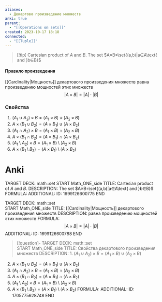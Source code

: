 ```yaml
---
aliases:
  - Декартово произведение множеств
anki: true
parent:
  - "[[Operations on sets]]"
created: 2023-10-17 18:18
connected:
  - "[[Tuple]]"
---
```


> [!tip] Cartesian product of $A$ and $B$.
The set $A×B=\set{(a,b)|a∈A\text{ and }b∈B}$



#### Правило произведения
[[Cardinality|Мощность]] декартового произведения множеств равна произведению мощностей этих множеств
$$|A \times B | = |A| \cdot |B|$$

### Свойства
1. $(A_1 \cup A_2) \times B = (A_1 \times B) \cup (A_2 \times B)$
2. $A \times (B_1 \cup B_2) = (A \times B_1) \cup (A \times B_2)$
3. $(A_1 \cap A_2) \times B = (A_1 \times B) \cap (A_2 \times B)$
4. $A \times (B_1 \cap B_2) = (A \times B_1) \cap (A \times B_2)$
5. $(A_1 \setminus A_2) \times B = (A_1 \times B) \setminus (A_2 \times B)$
6. $A \times (B_1 \setminus B_2) = (A \times B_1) \setminus (A \times B_2)$


# Anki
TARGET DECK: math::set 
START
Math_ONE_side
TITLE: Cartesian product of $A$ and $B$.
DESCRIPTION: The set $A×B=\set{(a,b)|a∈A\text{ and }b∈B}$
FORMULA: 
ADDITIONAL:
ID: 1699126600775
END

TARGET DECK: math::set   
START
Math_ONE_side
TITLE: [[Cardinality|Мощность]] декартового произведения множеств
DESCRIPTION: равна произведению мощностей этих множеств
FORMULA: $$|A \times B | = |A| \cdot |B|$$
ADDITIONAL:
ID: 1699126600788
END

> [!question]-
TARGET DECK: math::set  
START
Math_ONE_side
TITLE: Свойства декартового произведения множеств
DESCRIPTION: 1. $(A_1 \cup A_2) \times B = (A_1 \times B) \cup (A_2 \times B)$
2. $A \times (B_1 \cup B_2) = (A \times B_1) \cup (A \times B_2)$
3. $(A_1 \cap A_2) \times B = (A_1 \times B) \cap (A_2 \times B)$
4. $A \times (B_1 \cap B_2) = (A \times B_1) \cap (A \times B_2)$
5. $(A_1 \setminus A_2) \times B = (A_1 \times B) \setminus (A_2 \times B)$
6. $A \times (B_1 \setminus B_2) = (A \times B_1) \setminus (A \times B_2)$
FORMULA: 
ADDITIONAL:
ID: 1705775628748
END